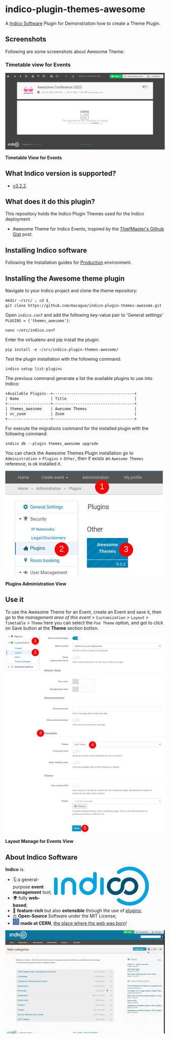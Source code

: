 # indico-plugin-themes-awesome

A [Indico Software](https://getindico.io/) Plugin for Demonstration how to create a Theme Plugin.

## Screenshots

Following are some screenshots about Awesome Theme:

### Timetable view for Events

![Timetable View for Events](https://raw.githubusercontent.com/macagua/indico-plugin-themes-awesome/main/docs/screenshot_timetable_view_events.png)

**Timetable View for Events**

## What Indico version is supported?

 * [v3.2.2](https://pypi.org/project/indico/3.2.2/).

## What does it do this plugin?

This repository holds the Indico Plugin Themes used for the Indico deployment

- Awesome Theme for Indico Events, inspired by the [ThiefMaster's Github Gist](https://gist.github.com/ThiefMaster/8d5bc6791d8654b31f0ec3a5960693ad) post.


## Installing Indico software

Following the Installation guides for [Production](https://docs.getindico.io/en/stable/installation/production/) environment.


## Installing the Awesome theme plugin

Navigate to your Indico project and clone the theme repository:
```
mkdir ~/src/ ; cd $_
git clone https://github.com/macagua/indico-plugin-themes-awesome.git
```

Open ``indico.conf`` and add the following key-value pair to 'General settings' `PLUGINS = {'themes_awesome'}`:
```
nano ~/etc/indico.conf
```

Enter the virtualenv and pip install the plugin:
```
pip install -e ~/src/indico-plugin-themes-awesome/
```

Test the plugin installation with the following command:

```
indico setup list-plugins
```

The previous command generate a list the available plugins to use into Indico:

```
+Available Plugins--+------------------------------------+
| Name              | Title                              |
+-------------------+------------------------------------+
| themes_awesome    | Awesome Themes                     |
| vc_zoom           | Zoom                               |
+-------------------+------------------------------------+
```

For execute the migrations command for the installed plugin with the following command:

```
indico db --plugin themes_awesome upgrade
```

You can check the Awesome Themes Plugin installation go to ``Administration`` > ``Plugins`` > ``Other``,
then if exists an ``Awesome Themes`` reference, is ok installed it.

![Plugins Administration View](https://raw.githubusercontent.com/macagua/indico-plugin-themes-awesome/main/docs/screenshot_plugins_admin.png)

**Plugins Administration View**


## Use it

To use the Awesome Theme for an Event, create an Event and save it, then go to the *management area of this event* >
``Customization`` > ``Layout`` > ``Timetable`` > ``Theme`` here you can select the ``Foo Theme`` option, and got to
click on Save button at the **Theme** section botton.

![Layout Manage for Events View](https://raw.githubusercontent.com/macagua/indico-plugin-themes-awesome/main/docs/screenshot_events_manage_layout.png)

**Layout Manage for Events View**


## About Indico Software

<img src="https://github.com/indico/indico/raw/master/indico/web/static/images/logo_indico.png"
     align="right"
     width="300"
     style="width: 300px; float: right; margin-right: 50px;">

**Indico** is:
 * 🗓 a general-purpose **event management** tool;
 * 🌍 fully **web-based**;
 * 🧩 **feature-rich** but also **extensible** through the use of [plugins](https://docs.getindico.io/en/stable/plugins/);
 * ⚖️ **Open-Source** Software under the MIT License;
 * <img src="https://raw.githubusercontent.com/indico/assets/master/cern_badge.png" width="20"> **made at CERN**, [the place where the web was born](https://home.cern/science/computing/birth-web)!

![A sneak peek of Indico](https://raw.githubusercontent.com/indico/indico/master/sneakpeek.gif)

